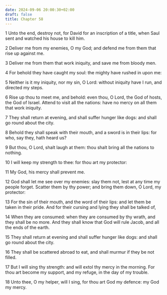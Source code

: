 ```yaml
---
date: 2024-09-06 20:00:30+02:00
draft: false
title: Chapter 58
---
```




1 Unto the end, destroy not, for David for an inscription of a title, when Saul sent and watched his house to kill him.

2 Deliver me from my enemies, O my God; and defend me from them that rise up against me.

3 Deliver me from them that work iniquity, and save me from bloody men.

4 For behold they have caught my soul: the mighty have rushed in upon me:

5 Neither is it my iniquity, nor my sin, O Lord: without iniquity have I run, and directed my steps.

6 Rise up thou to meet me, and behold: even thou, O Lord, the God of hosts, the God of Israel. Attend to visit all the nations: have no mercy on all them that work iniquity.

7 They shall return at evening, and shall suffer hunger like dogs: and shall go round about the city.

8 Behold they shall speak with their mouth, and a sword is in their lips: for who, say they, hath heard us?

9 But thou, O Lord, shalt laugh at them: thou shalt bring all the nations to nothing.

10 I will keep my strength to thee: for thou art my protector:

11 My God, his mercy shall prevent me.

12 God shall let me see over my enemies: slay them not, lest at any time my people forget. Scatter them by thy power; and bring them down, O Lord, my protector:

13 For the sin of their mouth, and the word of their lips: and let them be taken in their pride. And for their cursing and lying they shall be talked of,

14 When they are consumed: when they are consumed by thy wrath, and they shall be no more. And they shall know that God will rule Jacob, and all the ends of the earth.

15 They shall return at evening and shall suffer hunger like dogs: and shall go round about the city.

16 They shall be scattered abroad to eat, and shall murmur if they be not filled.

17 But I will sing thy strength: and will extol thy mercy in the morning. For thou art become my support, and my refuge, in the day of my trouble.

18 Unto thee, O my helper, will I sing, for thou art God my defence: my God my mercy.

